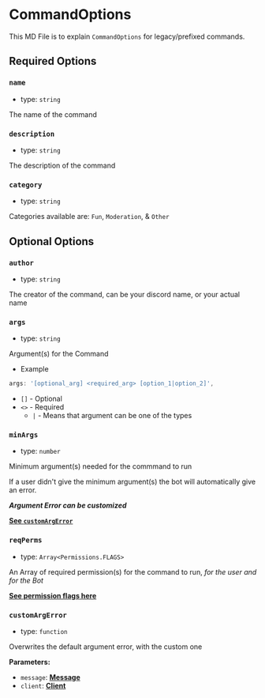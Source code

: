 # CommandOptions

This MD File is to explain `CommandOptions` for legacy/prefixed commands.

## Required Options

### `name`

- type: `string`

The name of the command

### `description`

- type: `string`

The description of the command

### `category`

- type: `string`

Categories available are:
`Fun`, `Moderation`, & `Other`

## Optional Options

### `author`

- type: `string`

The creator of the command, can be your discord name, or your actual name

### `args`

- type: `string`

Argument(s) for the Command

- Example

```js
args: '[optional_arg] <required_arg> [option_1|option_2]',
```

- `[]` - Optional
- `<>` - Required
  - `|` - Means that argument can be one of the types

### `minArgs`

- type: `number`

Minimum argument(s) needed for the commmand to run

If a user didn't give the minimum argument(s) the bot will automatically give an error. 

***Argument Error can be customized***

[**See `customArgError`**](#customArgError)

### `reqPerms`

- type: `Array<Permissions.FLAGS>`

An Array of required permission(s) for the command to run, *for the user and for the Bot*

[**See permission flags here**](https://discord.js.org/#/docs/discord.js/stable/class/Permissions?scrollTo=s-FLAGS)

### `customArgError`

- type: `function`

Overwrites the default argument error, with the custom one

**Parameters:**

- `message`: [**Message**](https://discord.js.org/#/docs/discord.js/stable/class/Message)
- `client`: [**Client**](https://discord.js.org/#/docs/discord.js/stable/class/Client)
